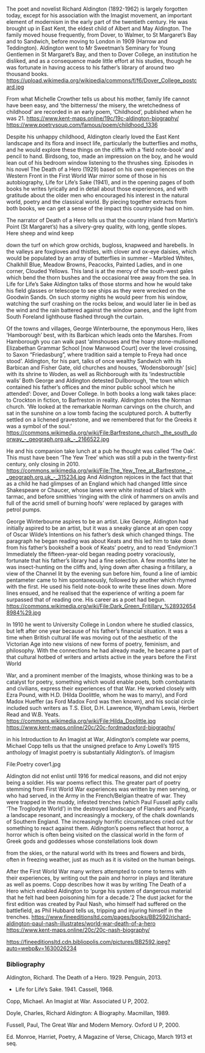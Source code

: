 

The poet and novelist Richard Aldington (1892-1962) is largely forgotten today, except for his association with the Imagist movement, an important element of modernism in the early part of the twentieth century. He was brought up in East Kent, the eldest child of Albert and May Aldington. The family moved house frequently, from Dover, to Walmer, to St Margaret’s Bay and to Sandwich, before moving to London in 1909 (Harrow and Teddington). Aldington went to Mr Sweetman’s Seminary for Young Gentlemen in St Margaret’s Bay, and then to Dover College, an institution he disliked, and as a consequence made little effort at his studies, though he was fortunate in having access to his father’s library of around two thousand books. https://upload.wikimedia.org/wikipedia/commons/f/f6/Dover_College_postcard.jpg

From what Michelle Crowther tells us about his mother, family life cannot have been easy, and ‘the bitterness/ the misery, the wretchedness of childhood’ are recorded in an early poem, ‘Childhood’, published when he was 21. https://www.kent-maps.online/19c/19c-aldington-biography/ https://www.poetrysoup.com/famous/poem/childhood_1336

Despite his unhappy childhood, Aldington clearly loved the East Kent landscape and its flora and insect life, particularly the butterflies and moths, and he would explore these things on the cliffs with a ‘field note-book’ and pencil to hand. Birdsong, too, made an impression on the boy, and he would lean out of his bedroom window listening to the thrushes sing. Episodes in his novel The Death of a Hero (1929) based on his own experiences on the Western Front in the First World War mirror some of those in his autobiography, Life for Life’s Sake (1941), and in the opening pages of both books he writes lyrically and in detail about those experiences, and with gratitude about the older men who encouraged his interest in the natural world, poetry and the classical world. By piecing together extracts from both books, we can get a sense of the impact this countryside had on him.

The narrator of Death of a Hero tells us that the country inland from Martin’s Point (St Margaret’s) has a silvery-grey quality, with long, gentle slopes. Here sheep and wind keep

down the turf on which grow orchids, bugloss, knapweed and harebells. In the valleys are foxgloves and thistles, with clover and ox-eye daisies, which would be populated by an array of butterflies in summer – Marbled Whites, Chalkhill Blue, Meadow Browns, Peacocks, Painted Ladies, and in one corner, Clouded Yellows. This land is at the mercy of the south-west gales which bend the thorn bushes and the occasional tree away from the sea. In Life for Life’s Sake Aldington talks of those storms and how he would take his field glasses or telescope to see ships as they were wrecked on the Goodwin Sands. On such stormy nights he would peer from his window, watching the surf crashing on the rocks below, and would later lie in bed as the wind and the rain battered against the window panes, and the light from South Foreland lighthouse flashed through the curtain.

Of the towns and villages, George Winterbourne, the eponymous Hero, likes ‘Hamborough’ best, with its Barbican which leads onto the Marshes. From Hamborough you can walk past ‘almshouses and the hoary stone-mullioned Elizabethan Grammar School [now Manwood Court] over the level crossing, to Saxon “Friedasburg”, where tradition said a temple to Freya had once stood’. Aldington, for his part, talks of once wealthy Sandwich with its Barbican and Fisher Gate, old churches and houses, ‘Wodensborough’ [sic] with its shrine to Woden, as well as Richborough with its ‘indestructible walls’ Both George and Aldington detested Dullborough, ‘the town which contained his father’s offices and the minor public school which he attended’: Dover, and Dover College. In both books a long walk takes place: to Crockton in fiction, to Barfreston in reality. Aldington notes the Norman church. ‘We looked at the remarkable Norman carvings on the church, and sat in the sunshine on a low tomb facing the sculptured porch. A butterfly settled on a lichened gravestone, and we remembered that for the Greeks it was a symbol of the soul.’ https://commons.wikimedia.org/wiki/File:Barfrestone_church,_the_south_doorway_-_geograph.org.uk_-_2166522.jpg

He and his companion take lunch at a pub he thought was called ‘The Oak’. This must have been ‘The Yew Tree’ which was still a pub in the twenty-first century, only closing in 2010. https://commons.wikimedia.org/wiki/File:The_Yew_Tree_at_Barfrestone._-_geograph.org.uk_-_315234.jpg And Aldington rejoices in the fact that that as a child he had glimpses of an England which had changed little since Shakespeare or Chaucer, whose lanes were white instead of black with tarmac, and before smithies ‘ringing with the clink of hammers on anvils and full of the acrid smell of burning hoofs’ were replaced by garages with petrol pumps.

George Winterbourne aspires to be an artist. Like George, Aldington had initially aspired to be an artist, but it was a sneaky glance at an open copy of Oscar Wilde’s Intentions on his father’s desk which changed things. The paragraph he began reading was about Keats and this led him to take down from his father’s bookshelf a book of Keats’ poetry, and to read ‘Endymion’.1 Immediately the fifteen-year-old began reading poetry voraciously, fortunate that his father’s library had a fine selection. A few months later he was insect-hunting on the cliffs and, lying down after chasing a fritillary, a view of the Channel lit by the evening sun before him, found a line of iambic pentameter came to him spontaneously, followed by another which rhymed with the first. He used his field note-book to write these lines down. More lines ensued, and he realised that the experience of writing a poem far surpassed that of reading one. His career as a poet had begun. https://commons.wikimedia.org/wiki/File:Dark_Green_Fritillary_%289326548984%29.jpg

In 1910 he went to University College in London where he studied classics, but left after one year because of his father’s financial situation. It was a time when British cultural life was moving out of the aesthetic of the Victorian Age into new visions of new forms of poetry, feminism, and philosophy. With the connections he had already made, he became a part of that cultural hotbed of writers and artists active in the years before the First World

War, and a prominent member of the Imagists, whose thinking was to be a catalyst for poetry, something which would enable poets, both combatants and civilians, express their experiences of that War. He worked closely with Ezra Pound, with H.D. (Hilda Doolittle, whom he was to marry), and Ford Madox Hueffer (as Ford Madox Ford was then known), and his social circle included such writers as T.S. Eliot, D.H. Lawrence, Wyndham Lewis, Herbert Read and W.B. Yeats. https://commons.wikimedia.org/wiki/File:Hilda_Doolittle.jpg https://www.kent-maps.online/20c/20c-fordmadoxford-biography/

in his Introduction to An Imagist at War, Aldington’s complete war poems, Michael Copp tells us that the unsigned preface to Amy Lowell’s 1915 anthology of Imagist poetry is substantially Aldington’s. of Imagism

File:Poetry cover1.jpg

Aldington did not enlist until 1916 for medical reasons, and did not enjoy being a soldier. His war poems reflect this. The greater part of poetry stemming from First World War experiences was written by men serving, or who had served, in the Army in the French/Belgian theatre of war. They were trapped in the muddy, infested trenches (which Paul Fussell aptly calls ‘The Troglodyte World’) in the destroyed landscape of Flanders and Picardy, a landscape resonant, and increasingly a mockery, of the chalk downlands of Southern England. The increasingly horrific circumstances cried out for something to react against them. Aldington’s poems reflect that horror, a horror which is often being visited on the classical world in the form of Greek gods and goddesses whose constellations look down

from the skies, or the natural world with its trees and flowers and birds, often in freezing weather, just as much as it is visited on the human beings.

After the First World War many writers attempted to come to terms with their experiences, by writing out the pain and horror in plays and literature as well as poems. Copp describes how it was by writing The Death of a Hero which enabled Aldington to ‘purge his system of dangerous material that he felt had been poisoning him for a decade.’2 The dust jacket for the first edition was created by Paul Nash, who himself had suffered on the battlefield, as Phil Hubbard tells us, tripping and injuring himself in the trenches. https://www.fineeditionsltd.com/pages/books/BB2592/richard-aldington-paul-nash-illustrates/world-war-death-of-a-hero https://www.kent-maps.online/20c/20c-nash-biography/

https://fineeditionsltd.cdn.bibliopolis.com/pictures/BB2592.jpeg?auto=webp&v=1630026234

### Bibliography

Aldington, Richard. The Death of a Hero. 1929. Penguin, 2013.

- Life for Life’s Sake. 1941. Cassell, 1968.

Copp, Michael. An Imagist at War. Associated U P, 2002.

Doyle, Charles, Richard Aldington: A Biography. Macmillan, 1989.

Fussell, Paul, The Great War and Modern Memory. Oxford U P, 2000.

Ed. Monroe, Harriet, Poetry, A Magazine of Verse, Chicago, March 1913 et seq.
